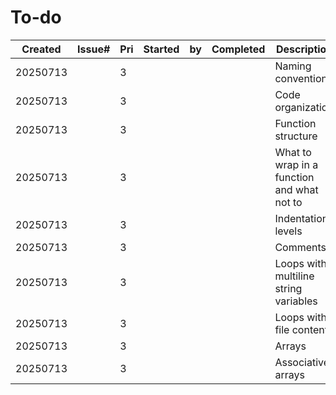 # To-do

| Created     | Issue# |Pri| Started     | by  | Completed     | Description | Notes |
|-------------|--------|---|-------------|-----|---------------|-------------|-------|
| 20250713    |        | 3 |             |     |               | Naming convention
| 20250713    |        | 3 |             |     |               | Code organization
| 20250713    |        | 3 |             |     |               | Function structure
| 20250713    |        | 3 |             |     |               | What to wrap in a function and what not to
| 20250713    |        | 3 |             |     |               | Indentation levels
| 20250713    |        | 3 |             |     |               | Comments
| 20250713    |        | 3 |             |     |               | Loops with multiline string variables
| 20250713    |        | 3 |             |     |               | Loops with file contents
| 20250713    |        | 3 |             |     |               | Arrays
| 20250713    |        | 3 |             |     |               | Associative arrays
<!--
| 20250711    |        |   |             |     |               |
-->
